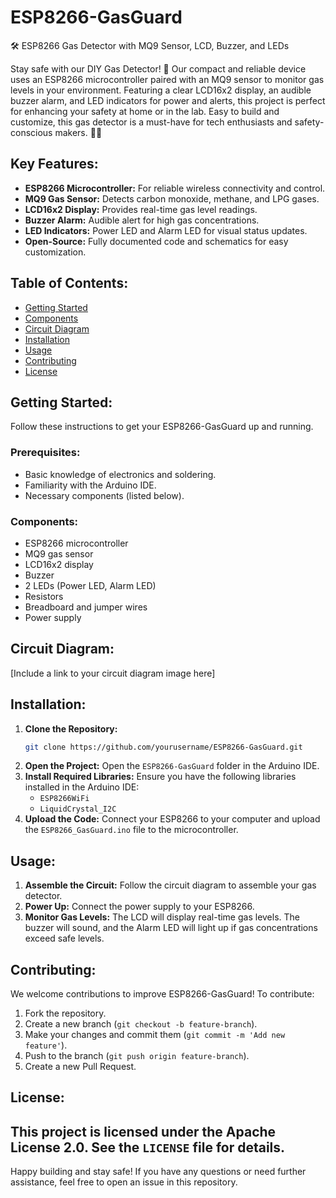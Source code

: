 # ESP8266-GasGuard
🛠️ ESP8266 Gas Detector with MQ9 Sensor, LCD, Buzzer, and LEDs

Stay safe with our DIY Gas Detector! 🚨 Our compact and reliable device uses an ESP8266 microcontroller paired with an MQ9 sensor to monitor gas levels in your environment. Featuring a clear LCD16x2 display, an audible buzzer alarm, and LED indicators for power and alerts, this project is perfect for enhancing your safety at home or in the lab. Easy to build and customize, this gas detector is a must-have for tech enthusiasts and safety-conscious makers. 🔧💡

## Key Features:
- **ESP8266 Microcontroller:** For reliable wireless connectivity and control.
- **MQ9 Gas Sensor:** Detects carbon monoxide, methane, and LPG gases.
- **LCD16x2 Display:** Provides real-time gas level readings.
- **Buzzer Alarm:** Audible alert for high gas concentrations.
- **LED Indicators:** Power LED and Alarm LED for visual status updates.
- **Open-Source:** Fully documented code and schematics for easy customization.

## Table of Contents:
- [Getting Started](#getting-started)
- [Components](#components)
- [Circuit Diagram](#circuit-diagram)
- [Installation](#installation)
- [Usage](#usage)
- [Contributing](#contributing)
- [License](#license)

## Getting Started:
Follow these instructions to get your ESP8266-GasGuard up and running.

### Prerequisites:
- Basic knowledge of electronics and soldering.
- Familiarity with the Arduino IDE.
- Necessary components (listed below).

### Components:
- ESP8266 microcontroller
- MQ9 gas sensor
- LCD16x2 display
- Buzzer
- 2 LEDs (Power LED, Alarm LED)
- Resistors
- Breadboard and jumper wires
- Power supply

## Circuit Diagram:
[Include a link to your circuit diagram image here]

## Installation:
1. **Clone the Repository:**
    ```bash
    git clone https://github.com/yourusername/ESP8266-GasGuard.git
    ```
2. **Open the Project:**
    Open the `ESP8266-GasGuard` folder in the Arduino IDE.
3. **Install Required Libraries:**
    Ensure you have the following libraries installed in the Arduino IDE:
    - `ESP8266WiFi`
    - `LiquidCrystal_I2C`
4. **Upload the Code:**
    Connect your ESP8266 to your computer and upload the `ESP8266_GasGuard.ino` file to the microcontroller.

## Usage:
1. **Assemble the Circuit:**
    Follow the circuit diagram to assemble your gas detector.
2. **Power Up:**
    Connect the power supply to your ESP8266.
3. **Monitor Gas Levels:**
    The LCD will display real-time gas levels. The buzzer will sound, and the Alarm LED will light up if gas concentrations exceed safe levels.

## Contributing:
We welcome contributions to improve ESP8266-GasGuard! To contribute:
1. Fork the repository.
2. Create a new branch (`git checkout -b feature-branch`).
3. Make your changes and commit them (`git commit -m 'Add new feature'`).
4. Push to the branch (`git push origin feature-branch`).
5. Create a new Pull Request.

## License:

This project is licensed under the Apache License 2.0. See the `LICENSE` file for details.
---

Happy building and stay safe! If you have any questions or need further assistance, feel free to open an issue in this repository.
